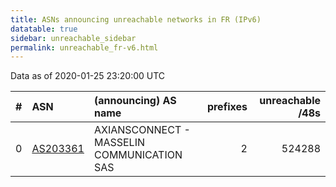 ```yaml
---
title: ASNs announcing unreachable networks in FR (IPv6)
datatable: true
sidebar: unreachable_sidebar
permalink: unreachable_fr-v6.html
---
```


Data as of 2020-01-25 23:20:00 UTC


<div class="datatable-begin"></div>

|   # | ASN                                      | (announcing) AS name                       |   prefixes |   unreachable /48s |
|----:|:-----------------------------------------|:-------------------------------------------|-----------:|-------------------:|
|   0 | [AS203361](unreachable_AS203361-v6.html) | AXIANSCONNECT - MASSELIN COMMUNICATION SAS |          2 |             524288 |

<div class="datatable-end"></div>